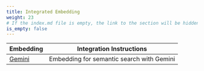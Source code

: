 ```yaml
---
title: Integrated Embedding
weight: 23
# If the index.md file is empty, the link to the section will be hidden from the sidebar
is_empty: false
---
```


| Embedding | Integration Instructions |
|---|---|
| [Gemini](./gemini/) | Embedding for semantic search with Gemini |